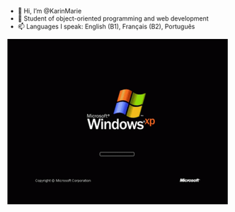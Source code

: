 - 👋 Hi, I’m @KarinMarie
- 👀 Student of object-oriented programming and web development
- 📫 Languages I speak: English (B1), Français (B2), Português

![Windows XP loading screen GIF](https://github.com/KarinMarie/KarinMarie/blob/main/windows-xp.gif?raw=true)

<!---
KarinMarie/KarinMarie is a ✨ special ✨ repository because its `README.md` (this file) appears on your GitHub profile.
You can click the Preview link to take a look at your changes.
--->

